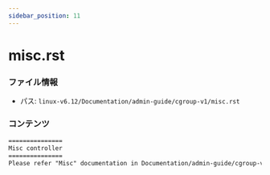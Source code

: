 ```yaml
---
sidebar_position: 11
---
```

# misc.rst

### ファイル情報

- パス: `linux-v6.12/Documentation/admin-guide/cgroup-v1/misc.rst`

### コンテンツ

```rst
===============
Misc controller
===============
Please refer "Misc" documentation in Documentation/admin-guide/cgroup-v2.rst

```
